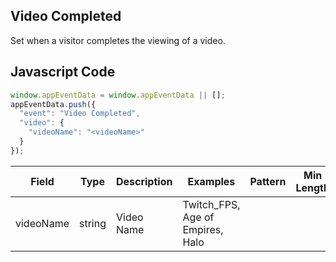## Video Completed

Set when a visitor completes the viewing of a video.

## Javascript Code
```js
window.appEventData = window.appEventData || [];
appEventData.push({
  "event": "Video Completed",
  "video": {
    "videoName": "<videoName>"
  }
});
```

|Field|Type|Description|Examples|Pattern|Min Length|Max Length|Minimum|Maximum|Multiple Of|
| --- | --- | --- | --- | --- | --- | --- | --- | --- | --- |
|videoName|string|Video Name|Twitch_FPS, Age of Empires, Halo|||||||